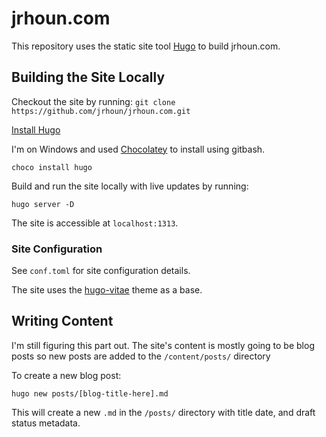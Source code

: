 # jrhoun.com

This repository uses the static site tool [Hugo](www.gohugo.com) to build jrhoun.com.

## Building the Site Locally

Checkout the site by running: `git clone https://github.com/jrhoun/jrhoun.com.git`

[Install Hugo](https://gohugo.io/getting-started/installing/)

I'm on Windows and used [Chocolatey](https://chocolatey.org/) to install using gitbash.

`choco install hugo`

Build and run the site locally with live updates by running:

`hugo server -D`

The site is accessible at `localhost:1313`.

### Site Configuration

See `conf.toml` for site configuration details.

The site uses the [hugo-vitae](https://github.com/dataCobra/hugo-vitae) theme as a base.

## Writing Content

I'm still figuring this part out. The site's content is mostly going to be blog posts so new posts are added to the `/content/posts/` directory

To create a new blog post:

`hugo new posts/[blog-title-here].md`

This will create a new `.md` in the `/posts/` directory with title date, and draft status metadata.